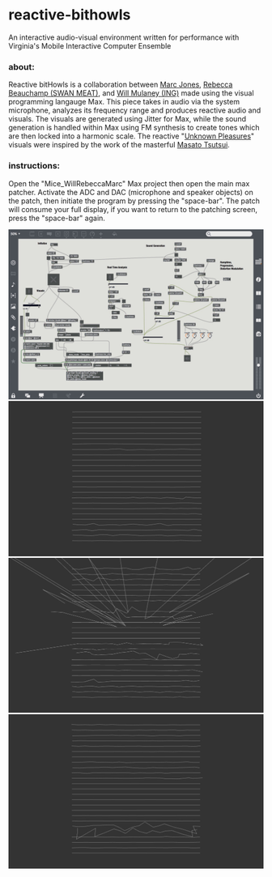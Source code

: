 # reactive-bithowls
An interactive audio-visual environment written for performance with Virginia's Mobile Interactive Computer Ensemble

### about:
Reactive bitHowls is a collaboration between [Marc Jones](https://soundcloud.com/marcjones-67394036), [Rebecca Beauchamp (SWAN MEAT)](https://soundcloud.com/rebabeauchamp), and [Will Mulaney (ING)](https://www.facebook.com/ingthebandfromvirginia/?pnref=story.unseen-section) made using the visual programming langauge Max. This piece takes in audio via the system microphone, analyzes its frequency range and produces reactive audio and visuals. The visuals are generated using Jitter for Max, while the sound generation is handled within Max using FM synthesis to create tones which are then locked into a harmonic scale. The reactive "[Unknown Pleasures](https://en.wikipedia.org/wiki/Unknown_Pleasures)" visuals were inspired by the work of the masterful [Masato Tsutsui](http://adsr.jp).


### instructions:
Open the "Mice_WillRebeccaMarc" Max project then open the main max patcher. Activate the ADC and DAC (microphone and speaker objects) on the patch, then initiate the program by pressing the "space-bar". The patch will consume your full display, if you want to return to the patching screen, press the "space-bar" again. 



![alt tag](https://github.com/marcjones-io/reactive-bithowls/blob/master/screenshots/maxpat%20screenshot.jpeg)
![alt tag](https://github.com/marcjones-io/reactive-bithowls/blob/master/screenshots/bithowl%20screenshot1.png)
![alt tag](https://github.com/marcjones-io/reactive-bithowls/blob/master/screenshots/bithowl%20screenshot2.png)
![alt tag](https://github.com/marcjones-io/reactive-bithowls/blob/master/screenshots/bithowl%20screenshot4.png)
